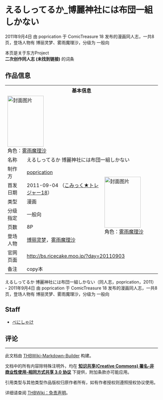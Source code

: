 # えるしってるか_博麗神社には布団一組しかない

<!-- source html: G:\repos\THBWiki-Markdown-Builder\THBWikiMarkdown\Temp\main\a\af\ns0%3A%E3%81%88%E3%82%8B%E3%81%97%E3%81%A3%E3%81%A6%E3%82%8B%E3%81%8B_%E5%8D%9A%E9%BA%97%E7%A5%9E%E7%A4%BE%E3%81%AB%E3%81%AF%E5%B8%83%E5%9B%A3%E4%B8%80%E7%B5%84%E3%81%97%E3%81%8B%E3%81%AA%E3%81%84.html -->

2011年9月4日 由 poprication 于 ComicTreasure 18 发布的漫画同人志，一共8页，登场人物有 博丽灵梦、雾雨魔理沙，分级为 一般向

本页是关于东方Project  
 **二次创作同人志 (未找到链接)** 的词条

## 作品信息

<table><tbody><tr><th colspan="3">基本信息</th></tr><tr><td class="cover-artwork-mobile" colspan="2"><a href="./文件-えるしってるか_博麗神社には布団一組しかない封面.jpg.md" class="image" title="封面图片"><img alt="封面图片" src="https://upload.thwiki.cc/thumb/4/44/%E3%81%88%E3%82%8B%E3%81%97%E3%81%A3%E3%81%A6%E3%82%8B%E3%81%8B_%E5%8D%9A%E9%BA%97%E7%A5%9E%E7%A4%BE%E3%81%AB%E3%81%AF%E5%B8%83%E5%9B%A3%E4%B8%80%E7%B5%84%E3%81%97%E3%81%8B%E3%81%AA%E3%81%84%E5%B0%81%E9%9D%A2.jpg/119px-%E3%81%88%E3%82%8B%E3%81%97%E3%81%A3%E3%81%A6%E3%82%8B%E3%81%8B_%E5%8D%9A%E9%BA%97%E7%A5%9E%E7%A4%BE%E3%81%AB%E3%81%AF%E5%B8%83%E5%9B%A3%E4%B8%80%E7%B5%84%E3%81%97%E3%81%8B%E3%81%AA%E3%81%84%E5%B0%81%E9%9D%A2.jpg" decoding="async" loading="lazy" width="119" height="168" srcset="https://upload.thwiki.cc/thumb/4/44/%E3%81%88%E3%82%8B%E3%81%97%E3%81%A3%E3%81%A6%E3%82%8B%E3%81%8B_%E5%8D%9A%E9%BA%97%E7%A5%9E%E7%A4%BE%E3%81%AB%E3%81%AF%E5%B8%83%E5%9B%A3%E4%B8%80%E7%B5%84%E3%81%97%E3%81%8B%E3%81%AA%E3%81%84%E5%B0%81%E9%9D%A2.jpg/179px-%E3%81%88%E3%82%8B%E3%81%97%E3%81%A3%E3%81%A6%E3%82%8B%E3%81%8B_%E5%8D%9A%E9%BA%97%E7%A5%9E%E7%A4%BE%E3%81%AB%E3%81%AF%E5%B8%83%E5%9B%A3%E4%B8%80%E7%B5%84%E3%81%97%E3%81%8B%E3%81%AA%E3%81%84%E5%B0%81%E9%9D%A2.jpg 1.5x, https://upload.thwiki.cc/thumb/4/44/%E3%81%88%E3%82%8B%E3%81%97%E3%81%A3%E3%81%A6%E3%82%8B%E3%81%8B_%E5%8D%9A%E9%BA%97%E7%A5%9E%E7%A4%BE%E3%81%AB%E3%81%AF%E5%B8%83%E5%9B%A3%E4%B8%80%E7%B5%84%E3%81%97%E3%81%8B%E3%81%AA%E3%81%84%E5%B0%81%E9%9D%A2.jpg/238px-%E3%81%88%E3%82%8B%E3%81%97%E3%81%A3%E3%81%A6%E3%82%8B%E3%81%8B_%E5%8D%9A%E9%BA%97%E7%A5%9E%E7%A4%BE%E3%81%AB%E3%81%AF%E5%B8%83%E5%9B%A3%E4%B8%80%E7%B5%84%E3%81%97%E3%81%8B%E3%81%AA%E3%81%84%E5%B0%81%E9%9D%A2.jpg 2x" data-file-width="600" data-file-height="846"></a><div class="cover-char">角色：<a href="./雾雨魔理沙.md" title="雾雨魔理沙">雾雨魔理沙</a></div></td>
</tr><tr><td class="label">名称</td><td colspan="2"> えるしってるか 博麗神社には布団一組しかない </td></tr><tr><td class="label">制作方</td><td><a href="./poprication.md" title="poprication">poprication</a></td><td class="cover-artwork" rowspan="6" style="min-width:168px;"><a href="./文件-えるしってるか_博麗神社には布団一組しかない封面.jpg.md" class="image" title="封面图片"><img alt="封面图片" src="https://upload.thwiki.cc/thumb/4/44/%E3%81%88%E3%82%8B%E3%81%97%E3%81%A3%E3%81%A6%E3%82%8B%E3%81%8B_%E5%8D%9A%E9%BA%97%E7%A5%9E%E7%A4%BE%E3%81%AB%E3%81%AF%E5%B8%83%E5%9B%A3%E4%B8%80%E7%B5%84%E3%81%97%E3%81%8B%E3%81%AA%E3%81%84%E5%B0%81%E9%9D%A2.jpg/119px-%E3%81%88%E3%82%8B%E3%81%97%E3%81%A3%E3%81%A6%E3%82%8B%E3%81%8B_%E5%8D%9A%E9%BA%97%E7%A5%9E%E7%A4%BE%E3%81%AB%E3%81%AF%E5%B8%83%E5%9B%A3%E4%B8%80%E7%B5%84%E3%81%97%E3%81%8B%E3%81%AA%E3%81%84%E5%B0%81%E9%9D%A2.jpg" decoding="async" loading="lazy" width="119" height="168" srcset="https://upload.thwiki.cc/thumb/4/44/%E3%81%88%E3%82%8B%E3%81%97%E3%81%A3%E3%81%A6%E3%82%8B%E3%81%8B_%E5%8D%9A%E9%BA%97%E7%A5%9E%E7%A4%BE%E3%81%AB%E3%81%AF%E5%B8%83%E5%9B%A3%E4%B8%80%E7%B5%84%E3%81%97%E3%81%8B%E3%81%AA%E3%81%84%E5%B0%81%E9%9D%A2.jpg/179px-%E3%81%88%E3%82%8B%E3%81%97%E3%81%A3%E3%81%A6%E3%82%8B%E3%81%8B_%E5%8D%9A%E9%BA%97%E7%A5%9E%E7%A4%BE%E3%81%AB%E3%81%AF%E5%B8%83%E5%9B%A3%E4%B8%80%E7%B5%84%E3%81%97%E3%81%8B%E3%81%AA%E3%81%84%E5%B0%81%E9%9D%A2.jpg 1.5x, https://upload.thwiki.cc/thumb/4/44/%E3%81%88%E3%82%8B%E3%81%97%E3%81%A3%E3%81%A6%E3%82%8B%E3%81%8B_%E5%8D%9A%E9%BA%97%E7%A5%9E%E7%A4%BE%E3%81%AB%E3%81%AF%E5%B8%83%E5%9B%A3%E4%B8%80%E7%B5%84%E3%81%97%E3%81%8B%E3%81%AA%E3%81%84%E5%B0%81%E9%9D%A2.jpg/238px-%E3%81%88%E3%82%8B%E3%81%97%E3%81%A3%E3%81%A6%E3%82%8B%E3%81%8B_%E5%8D%9A%E9%BA%97%E7%A5%9E%E7%A4%BE%E3%81%AB%E3%81%AF%E5%B8%83%E5%9B%A3%E4%B8%80%E7%B5%84%E3%81%97%E3%81%8B%E3%81%AA%E3%81%84%E5%B0%81%E9%9D%A2.jpg 2x" data-file-width="600" data-file-height="846"></a><div class="cover-char">角色：<a href="./雾雨魔理沙.md" title="雾雨魔理沙">雾雨魔理沙</a></div></td>
</tr><tr><td class="label">首发日期</td><td>2011-09-04&#160;（<a href="/展会作品列表?e=ComicTreasure%2318">こみっく★トレジャー18</a>）</td></tr><tr><td class="label">类型</td><td>漫画</td></tr><tr><td class="label">分级指定</td><td>一般向</td></tr><tr><td class="label">页数</td><td>8P</td></tr><tr><td class="label">登场人物</td><td><a href="./博丽灵梦.md" title="博丽灵梦">博丽灵梦</a>，<a href="./雾雨魔理沙.md" title="雾雨魔理沙">雾雨魔理沙</a></td></tr>
<tr><td class="label">官网页面</td><td colspan="2"><a rel="nofollow" class="external free" href="http://bs.ricecake.moo.jp/?day=20110903">http://bs.ricecake.moo.jp/?day=20110903</a></td></tr><tr><td class="label">备注</td><td colspan="2">copy本</td></tr></tbody></table>

えるしってるか 博麗神社には布団一組しかない（同人志，poprication，2011） - 2011年9月4日 由 poprication 于 ComicTreasure 18 发布的漫画同人志，一共8页，登场人物有 博丽灵梦、雾雨魔理沙，分级为 一般向

## Staff
- [べにしゃけ](./べにしゃけ.md)


## 评论




---

此文档由 [THBWiki-Markdown-Builder](https://github.com/Delsin-Yu/THBWiki-Markdown-Builder) 构建。

文档中的所有内容除特殊注明外，均在 [**知识共享(Creative Commons) 署名-非商业性使用-相同方式共享 3.0 协议**](https://creativecommons.org/licenses/by-sa/3.0/deed.zh-hans) 下提供，附加条款亦可能应用。

引用类型与其他类型作品版权归原作者所有，如有作者授权则遵照授权协议使用。

详细请查阅 [THBWiki：免责声明](https://thbwiki.cc/THBWiki:%E5%85%8D%E8%B4%A3%E5%A3%B0%E6%98%8E)。

